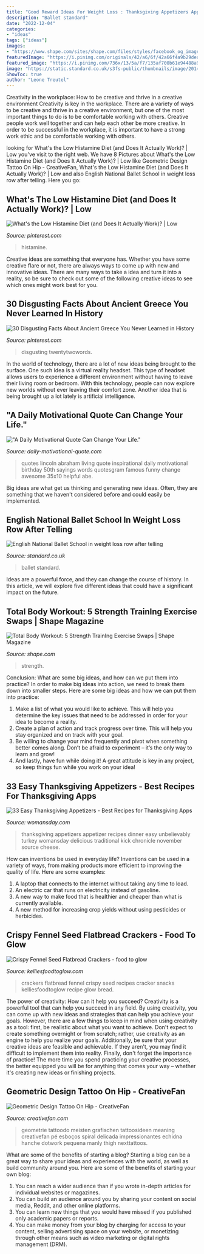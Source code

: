 ```yaml
---
title: "Good Reward Ideas For Weight Loss : Thanksgiving Appetizers Appetizer Recipes Dinner Easy Unbelievably Turkey Womansday Delicious Traditional Kick Chronicle November Source Cheese"
description: "Ballet standard"
date: "2022-12-04"
categories:
- "ideas"
tags: ["ideas"]
images:
- "https://www.shape.com/sites/shape.com/files/styles/facebook_og_image/public/media/woman-lifting-kettlebell.jpg"
featuredImage: "https://i.pinimg.com/originals/42/a6/6f/42a66f4a9b29dea56ebe45ed626b04e8.png"
featured_image: "https://i.pinimg.com/736x/13/5a/f7/135af700b61e94488a9425db5e7a2fb1.jpg"
image: "https://static.standard.co.uk/s3fs-public/thumbnails/image/2014/01/08/13/englishnationalballet.jpg"
ShowToc: true
author: "Leone Treutel"
---
```



Creativity in the workplace: How to be creative and thrive in a creative environment
Creativity is key in the workplace. There are a variety of ways to be creative and thrive in a creative environment, but one of the most important things to do is to be comfortable working with others. Creative people work well together and can help each other be more creative. In order to be successful in the workplace, it is important to have a strong work ethic and be comfortable working with others.

	

		
looking for What&#039;s the Low Histamine Diet (and Does It Actually Work)? | Low you've visit to the right web. We have 8 Pictures about What&#039;s the Low Histamine Diet (and Does It Actually Work)? | Low like Geometric Design Tattoo On Hip - CreativeFan, What&#039;s the Low Histamine Diet (and Does It Actually Work)? | Low and also English National Ballet School in weight loss row after telling. Here you go:
		
    
## What&#039;s The Low Histamine Diet (and Does It Actually Work)? | Low

<img loading=lazy src="https://i.pinimg.com/736x/13/5a/f7/135af700b61e94488a9425db5e7a2fb1.jpg" onerror="this.onerror=null;this.src='https://tse1.mm.bing.net/th?id=OIP.Gi3e5z7K4j-Fbtf4xeRS2wHaNy&amp;pid=15.1';" alt="What&#039;s the Low Histamine Diet (and Does It Actually Work)? | Low">

_Source: pinterest.com_

>histamine. 

	

Creative ideas are something that everyone has. Whether you have some creative flare or not, there are always ways to come up with new and innovative ideas. There are many ways to take a idea and turn it into a reality, so be sure to check out some of the following creative ideas to see which ones might work best for you.

    
## 30 Disgusting Facts About Ancient Greece You Never Learned In History

<img loading=lazy src="https://i.pinimg.com/originals/42/a6/6f/42a66f4a9b29dea56ebe45ed626b04e8.png" onerror="this.onerror=null;this.src='https://tse1.mm.bing.net/th?id=OIP.T96exEDS4MCyyXHs2eRTdwHaLG&amp;pid=15.1';" alt="30 Disgusting Facts About Ancient Greece You Never Learned in History">

_Source: pinterest.com_

>disgusting twentytwowords. 

	

In the world of technology, there are a lot of new ideas being brought to the surface. One such idea is a virtual reality headset. This type of headset allows users to experience a different environment without having to leave their living room or bedroom. With this technology, people can now explore new worlds without ever leaving their comfort zone. Another idea that is being brought up a lot lately is artificial intelligence.

    
## &quot;A Daily Motivational Quote Can Change Your Life.&quot;

<img loading=lazy src="http://www.daily-motivational-quote.com/images/living-good-life-quotes-quotes-about-living-the-good-life.jpg" onerror="this.onerror=null;this.src='https://tse3.mm.bing.net/th?id=OIP.xchwnO2UONPu9jqHcbnSlAHaIM&amp;pid=15.1';" alt="&quot;A Daily Motivational Quote Can Change Your Life.&quot;">

_Source: daily-motivational-quote.com_

>quotes lincoln abraham living quote inspirational daily motivational birthday 50th sayings words quotesgram famous funny change awesome 35x10 helpful abe. 

	

Big ideas are what get us thinking and generating new ideas. Often, they are something that we haven't considered before and could easily be implemented.

    
## English National Ballet School In Weight Loss Row After Telling

<img loading=lazy src="https://static.standard.co.uk/s3fs-public/thumbnails/image/2014/01/08/13/englishnationalballet.jpg" onerror="this.onerror=null;this.src='https://tse4.mm.bing.net/th?id=OIP.afSx68gcJQJzoFmbsXG49wHaE8&amp;pid=15.1';" alt="English National Ballet School in weight loss row after telling">

_Source: standard.co.uk_

>ballet standard. 

	

Ideas are a powerful force, and they can change the course of history. In this article, we will explore five different ideas that could have a significant impact on the future.

    
## Total Body Workout: 5 Strength TrainIng Exercise Swaps | Shape Magazine

<img loading=lazy src="https://www.shape.com/sites/shape.com/files/styles/facebook_og_image/public/media/woman-lifting-kettlebell.jpg" onerror="this.onerror=null;this.src='https://tse1.mm.bing.net/th?id=OIP.TZaiv_APWAqGTu4sR27SmAHaHa&amp;pid=15.1';" alt="Total Body Workout: 5 Strength TrainIng Exercise Swaps | Shape Magazine">

_Source: shape.com_

>strength. 

	

Conclusion: What are some big ideas, and how can we put them into practice?
In order to make big ideas into action, we need to break them down into smaller steps. Here are some big ideas and how we can put them into practice:
1. Make a list of what you would like to achieve. This will help you determine the key issues that need to be addressed in order for your idea to become a reality.
2. Create a plan of action and track progress over time. This will help you stay organized and on track with your goal.
3. Be willing to change your mind frequently and pivot when something better comes along. Don’t be afraid to experiment – it’s the only way to learn and grow!
4. And lastly, have fun while doing it! A great attitude is key in any project, so keep things fun while you work on your idea!

    
## 33 Easy Thanksgiving Appetizers - Best Recipes For Thanksgiving Apps

<img loading=lazy src="http://wdy.h-cdn.co/assets/15/46/1447428717-picmonkey-collage-1.jpg" onerror="this.onerror=null;this.src='https://tse1.mm.bing.net/th?id=OIP.Vu5l8JNfGyDATH_ZIjqNBwHaDt&amp;pid=15.1';" alt="33 Easy Thanksgiving Appetizers - Best Recipes for Thanksgiving Apps">

_Source: womansday.com_

>thanksgiving appetizers appetizer recipes dinner easy unbelievably turkey womansday delicious traditional kick chronicle november source cheese. 

	

How can inventions be used in everyday life?
Inventions can be used in a variety of ways, from making products more efficient to improving the quality of life. Here are some examples: 
1. A laptop that connects to the internet without taking any time to load. 
2. An electric car that runs on electricity instead of gasoline. 
3. A new way to make food that is healthier and cheaper than what is currently available. 
4. A new method for increasing crop yields without using pesticides or herbicides.

    
## Crispy Fennel Seed Flatbread Crackers - Food To Glow

<img loading=lazy src="http://kelliesfoodtoglow.com/wp-content/uploads/2013/03/dsc_0001.jpg" onerror="this.onerror=null;this.src='https://tse3.mm.bing.net/th?id=OIP.0DC7u1Rf9zUqXK1paS6Z_QHaLE&amp;pid=15.1';" alt="Crispy Fennel Seed Flatbread Crackers - food to glow">

_Source: kelliesfoodtoglow.com_

>crackers flatbread fennel crispy seed recipes cracker snacks kelliesfoodtoglow recipe glow bread. 

	

The power of creativity: How can it help you succeed?
Creativity is a powerful tool that can help you succeed in any field. By using creativity, you can come up with new ideas and strategies that can help you achieve your goals. However, there are a few things to keep in mind when using creativity as a tool: first, be realistic about what you want to achieve. Don't expect to create something overnight or from scratch; rather, use creativity as an engine to help you realize your goals. Additionally, be sure that your creative ideas are feasible and achievable. If they aren't, you may find it difficult to implement them into reality. Finally, don't forget the importance of practice! The more time you spend practicing your creative processes, the better equipped you will be for anything that comes your way – whether it's creating new ideas or finishing projects.

    
## Geometric Design Tattoo On Hip - CreativeFan

<img loading=lazy src="https://creativefan.com/wp-content/uploads/Geometric-Design-Tattoo-On-Hip.jpg" onerror="this.onerror=null;this.src='https://tse2.mm.bing.net/th?id=OIP.1LipEevKpyVXbamEENuDqgHaJ4&amp;pid=15.1';" alt="Geometric Design Tattoo On Hip - CreativeFan">

_Source: creativefan.com_

>geometrie tattoodo meisten grafischen tattoosideen meaning creativefan pé esboços spiral delicada impressionantes echidna hanche dotwork pequena manly thigh nexttattoos. 

	

What are some of the benefits of starting a blog?
Starting a blog can be a great way to share your ideas and experiences with the world, as well as build community around you. Here are some of the benefits of starting your own blog: 
1. You can reach a wider audience than if you wrote in-depth articles for individual websites or magazines. 
2. You can build an audience around you by sharing your content on social media, Reddit, and other online platforms. 
3. You can learn new things that you would have missed if you published only academic papers or reports. 
4. You can make money from your blog by charging for access to your content, selling advertising space on your website, or monetizing through other means such as video marketing or digital rights management (DRM).

